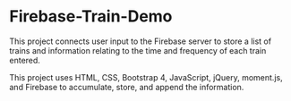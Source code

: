 # Firebase-Train-Demo

This project connects user input to the Firebase server to store a list of trains and information
relating to the time and frequency of each train entered. 

This project uses HTML, CSS, Bootstrap 4, JavaScript, jQuery, moment.js, and Firebase to 
accumulate, store, and append the information. 